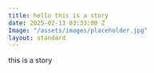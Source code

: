 ```yaml
---
title: hello this is a story
date: 2025-02-13 03:33:00 Z
Image: "/assets/images/placeholder.jpg"
layout: standard
---
```


this is a story 